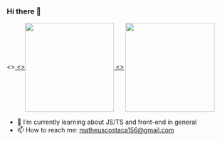 ### Hi there 👋

<><a href="https://github.com/mcostaca/github-readme-stats">
  <><img height=200 align="center" src="https://github-readme-stats.vercel.app/api?username=mcostaca&theme=radical" />
<></a>
<a href="https://github.com/mcostaca/convoychat">
  <img height=200 align="center" src="https://github-readme-stats.vercel.app/api/top-langs?username=mcostaca&layout=compact&langs_count=8&card_width=320&theme=radical" />
</a>

- 🌱 I’m currently learning about JS/TS and front-end in general
- 📫 How to reach me: matheuscostaca156@gmail.com
